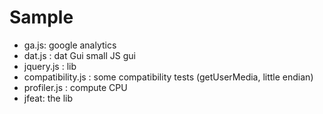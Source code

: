 Sample
======

* ga.js: google analytics
* dat.js : dat Gui small JS gui
* jquery.js : lib
* compatibility.js : some compatibility tests (getUserMedia, little endian)
* profiler.js : compute CPU
* jfeat: the lib
